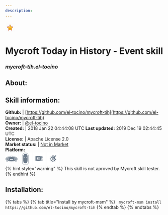 ```yaml
---    
description:   
---    
```

![](../.gitbook/assets/star.png)  
# Mycroft Today in History - Event skill  
### _mycroft-tih.el-tocino_  
## About:  


## Skill information:  
**Github:** | [https://github.com/el-tocino/mycroft-tih](https://github.com/el-tocino/mycroft-tih)  
**Owner:** | [@el-tocino](https://github.com/el-tocino)  
**Created:** | 2018 Jan 22 04:44:08 UTC  **Last updated:** 2019 Dec 19 02:44:45 UTC  
**License:** | Apache License 2.0  
**Market status:** | [Not in Market](https://market.mycroft.ai/skill/)  
**Platform:**  
 ![](../.gitbook/assets/mark-1-icon.png)  ![](../.gitbook/assets/mark-2-icon.png)  ![](../.gitbook/assets/picroft-icon.png)  ![](../.gitbook/assets/kde.png)   
{% hint style="warning" %}
This skill is not aproved by Mycroft skill tester.
{% endhint %}
    
## Installation:  
{% tabs %}
{% tab title="Install by mycroft-msm" %}
``` mycroft-msm install https://github.com/el-tocino/mycroft-tih```
{% endtab %}
  {% endtabs %}
  